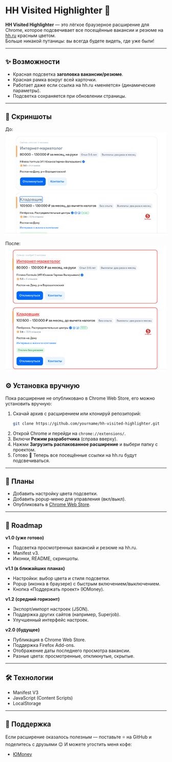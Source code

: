# HH Visited Highlighter 🚀

**HH Visited Highlighter** — это лёгкое браузерное расширение для Chrome, которое подсвечивает все посещённые вакансии и резюме на [hh.ru](https://hh.ru) красным цветом.  
Больше никакой путаницы: вы всегда будете видеть, где уже были!  

---

## ✨ Возможности
- Красная подсветка **заголовка вакансии/резюме**.  
- Красная рамка вокруг всей карточки.  
- Работает даже если ссылка на hh.ru «меняется» (динамические параметры).  
- Подсветка сохраняется при обновлении страницы.  

---

## 📸 Скриншоты

До:  
![До](screen/До.png)

После:  
![После](screen/После.png)

## ⚙️ Установка вручную
Пока расширение не опубликовано в Chrome Web Store, его можно установить вручную:

1. Скачай архив с расширением или клонируй репозиторий:
   ```bash
   git clone https://github.com/yourname/hh-visited-highlighter.git
   ```
2. Открой Chrome и перейди на `chrome://extensions/`.  
3. Включи **Режим разработчика** (справа вверху).  
4. Нажми **Загрузить распакованное расширение** и выбери папку с проектом.  
5. Готово 🎉 Теперь все посещённые ссылки на hh.ru будут подсвечиваться.  

---

## 📌 Планы
- Добавить настройку цвета подсветки.  
- Добавить popup-меню для управления (вкл/выкл).  
- Опубликовать в [Chrome Web Store](https://chrome.google.com/webstore).  

---
## 🚀 Roadmap

**v1.0 (уже готово)**
- Подсветка просмотренных вакансий и резюме на hh.ru.
- Manifest v3.
- Иконки, README, скриншоты.

**v1.1 (в ближайших планах)**
- Настройки: выбор цвета и стиля подсветки.
- Popup (иконка в браузере) с быстрым включением/выключением.
- Кнопка «Поддержать проект» (ЮMoney).

**v1.2 (средний горизонт)**
- Экспорт/импорт настроек (JSON).
- Поддержка других сайтов (например, Superjob).
- Улучшенный интерфейс настроек.

**v2.0 (будущее)**
- Публикация в Chrome Web Store.
- Поддержка Firefox Add-ons.
- Отображение даты последнего просмотра вакансии.
- Разные цвета: просмотренные, откликнутые, скрытые.

---

## 🛠️ Технологии
- Manifest V3  
- JavaScript (Content Scripts)  
- LocalStorage  

---

## 🤝 Поддержка
Если расширение оказалось полезным — поставьте ⭐ на GitHub и поделитесь с друзьями 😉
И можете угостить меня кофе:  
- [ЮMoney](https://yoomoney.ru/to/41001166778763)

